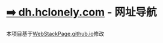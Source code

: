[➡️ dh.hclonely.com](https://dh.hclonely.com) - 网址导航
===

本项目基于[WebStackPage.github.io](https://github.com/WebStackPage/WebStackPage.github.io)修改

